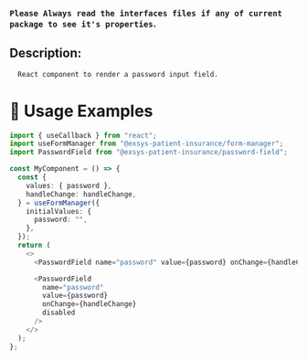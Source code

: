 ### `Please Always read the interfaces files if any of current package to see it's properties`.

## Description:

```sh
  React component to render a password input field.
```

# 🔨 Usage Examples

```typescript
import { useCallback } from "react";
import useFormManager from "@exsys-patient-insurance/form-manager";
import PasswordField from "@exsys-patient-insurance/password-field";

const MyComponent = () => {
  const {
    values: { password },
    handleChange: handleChange,
  } = useFormManager({
    initialValues: {
      password: "",
    },
  });
  return (
    <>
      <PasswordField name="password" value={password} onChange={handleChange} />

      <PasswordField
        name="password"
        value={password}
        onChange={handleChange}
        disabled
      />
    </>
  );
};
```
